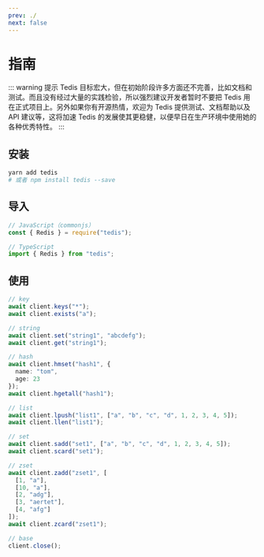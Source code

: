 ```yaml
---
prev: ./
next: false
---
```


# 指南

::: warning 提示
Tedis 目标宏大，但在初始阶段许多方面还不完善，比如文档和测试。而且没有经过大量的实践检验，所以强烈建议开发者暂时不要把 Tedis 用在正式项目上。另外如果你有开源热情，欢迎为 Tedis 提供测试、文档帮助以及 API 建议等，这将加速 Tedis 的发展使其更稳健，以便早日在生产环境中使用她的各种优秀特性。
:::

## 安装

```bash
yarn add tedis
# 或者 npm install tedis --save
```

## 导入

```ts
// JavaScript（commonjs）
const { Redis } = require("tedis");

// TypeScript
import { Redis } from "tedis";
```

## 使用

```ts
// key
await client.keys("*");
await client.exists("a");

// string
await client.set("string1", "abcdefg");
await client.get("string1");

// hash
await client.hmset("hash1", {
  name: "tom",
  age: 23
});
await client.hgetall("hash1");

// list
await client.lpush("list1", ["a", "b", "c", "d", 1, 2, 3, 4, 5]);
await client.llen("list1");

// set
await client.sadd("set1", ["a", "b", "c", "d", 1, 2, 3, 4, 5]);
await client.scard("set1");

// zset
await client.zadd("zset1", [
  [1, "a"],
  [10, "a"],
  [2, "adg"],
  [3, "aertet"],
  [4, "afg"]
]);
await client.zcard("zset1");

// base
client.close();
```
